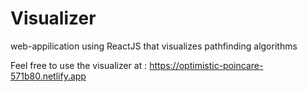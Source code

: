 # Visualizer
web-appilication using ReactJS that visualizes pathfinding algorithms 

Feel free to use the visualizer at : https://optimistic-poincare-571b80.netlify.app
